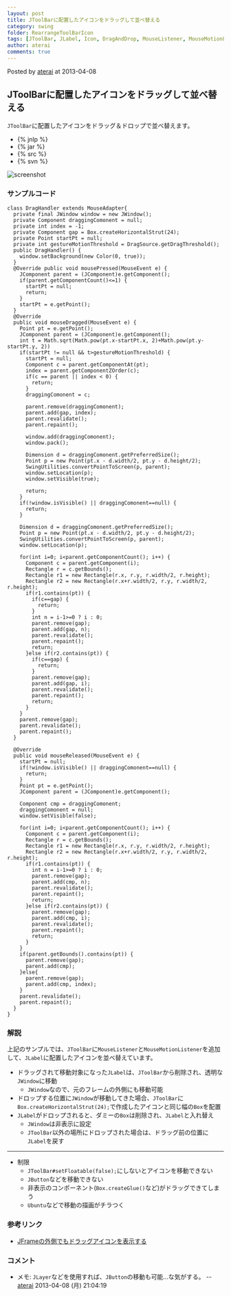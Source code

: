 ```yaml
---
layout: post
title: JToolBarに配置したアイコンをドラッグして並べ替える
category: swing
folder: RearrangeToolBarIcon
tags: [JToolBar, JLabel, Icon, DragAndDrop, MouseListener, MouseMotionListener, JWindow]
author: aterai
comments: true
---
```


Posted by [aterai](http://terai.xrea.jp/aterai.html) at 2013-04-08

## JToolBarに配置したアイコンをドラッグして並べ替える
`JToolBar`に配置したアイコンをドラッグ＆ドロップで並べ替えます。

- {% jnlp %}
- {% jar %}
- {% src %}
- {% svn %}

<!-- dummy comment line for breaking list -->

![screenshot](https://lh6.googleusercontent.com/-bxLoJ6g9K_I/UWBOghG3kxI/AAAAAAAABpQ/tvVELkL1RV0/s800/RearrangeToolBarIcon.png)

### サンプルコード
<pre class="prettyprint"><code>class DragHandler extends MouseAdapter{
  private final JWindow window = new JWindow();
  private Component draggingComonent = null;
  private int index = -1;
  private Component gap = Box.createHorizontalStrut(24);
  private Point startPt = null;
  private int gestureMotionThreshold = DragSource.getDragThreshold();
  public DragHandler() {
    window.setBackground(new Color(0, true));
  }
  @Override public void mousePressed(MouseEvent e) {
    JComponent parent = (JComponent)e.getComponent();
    if(parent.getComponentCount()&lt;=1) {
      startPt = null;
      return;
    }
    startPt = e.getPoint();
  }
  @Override
  public void mouseDragged(MouseEvent e) {
    Point pt = e.getPoint();
    JComponent parent = (JComponent)e.getComponent();
    int t = Math.sqrt(Math.pow(pt.x-startPt.x, 2)+Math.pow(pt.y-startPt.y, 2))
    if(startPt != null &amp;&amp; t&gt;gestureMotionThreshold) {
      startPt = null;
      Component c = parent.getComponentAt(pt);
      index = parent.getComponentZOrder(c);
      if(c == parent || index &lt; 0) {
        return;
      }
      draggingComonent = c;

      parent.remove(draggingComonent);
      parent.add(gap, index);
      parent.revalidate();
      parent.repaint();

      window.add(draggingComonent);
      window.pack();

      Dimension d = draggingComonent.getPreferredSize();
      Point p = new Point(pt.x - d.width/2, pt.y - d.height/2);
      SwingUtilities.convertPointToScreen(p, parent);
      window.setLocation(p);
      window.setVisible(true);

      return;
    }
    if(!window.isVisible() || draggingComonent==null) {
      return;
    }

    Dimension d = draggingComonent.getPreferredSize();
    Point p = new Point(pt.x - d.width/2, pt.y - d.height/2);
    SwingUtilities.convertPointToScreen(p, parent);
    window.setLocation(p);

    for(int i=0; i&lt;parent.getComponentCount(); i++) {
      Component c = parent.getComponent(i);
      Rectangle r = c.getBounds();
      Rectangle r1 = new Rectangle(r.x, r.y, r.width/2, r.height);
      Rectangle r2 = new Rectangle(r.x+r.width/2, r.y, r.width/2, r.height);
      if(r1.contains(pt)) {
        if(c==gap) {
          return;
        }
        int n = i-1&gt;=0 ? i : 0;
        parent.remove(gap);
        parent.add(gap, n);
        parent.revalidate();
        parent.repaint();
        return;
      }else if(r2.contains(pt)) {
        if(c==gap) {
          return;
        }
        parent.remove(gap);
        parent.add(gap, i);
        parent.revalidate();
        parent.repaint();
        return;
      }
    }
    parent.remove(gap);
    parent.revalidate();
    parent.repaint();
  }

  @Override
  public void mouseReleased(MouseEvent e) {
    startPt = null;
    if(!window.isVisible() || draggingComonent==null) {
      return;
    }
    Point pt = e.getPoint();
    JComponent parent = (JComponent)e.getComponent();

    Component cmp = draggingComonent;
    draggingComonent = null;
    window.setVisible(false);

    for(int i=0; i&lt;parent.getComponentCount(); i++) {
      Component c = parent.getComponent(i);
      Rectangle r = c.getBounds();
      Rectangle r1 = new Rectangle(r.x, r.y, r.width/2, r.height);
      Rectangle r2 = new Rectangle(r.x+r.width/2, r.y, r.width/2, r.height);
      if(r1.contains(pt)) {
        int n = i-1&gt;=0 ? i : 0;
        parent.remove(gap);
        parent.add(cmp, n);
        parent.revalidate();
        parent.repaint();
        return;
      }else if(r2.contains(pt)) {
        parent.remove(gap);
        parent.add(cmp, i);
        parent.revalidate();
        parent.repaint();
        return;
      }
    }
    if(parent.getBounds().contains(pt)) {
      parent.remove(gap);
      parent.add(cmp);
    }else{
      parent.remove(gap);
      parent.add(cmp, index);
    }
    parent.revalidate();
    parent.repaint();
  }
}
</code></pre>

### 解説
上記のサンプルでは、`JToolBar`に`MouseListener`と`MouseMotionListener`を追加して、`JLabel`に配置したアイコンを並べ替えています。

- ドラッグされて移動対象になった`JLabel`は、`JToolBar`から削除され、透明な`JWindow`に移動
    - `JWindow`なので、元のフレームの外側にも移動可能
- ドロップする位置に`JWindow`が移動してきた場合、`JToolBar`に`Box.createHorizontalStrut(24);`で作成したアイコンと同じ幅の`Box`を配置
- `JLabel`がドロップされると、ダミーの`Box`は削除され、`JLabel`と入れ替え
    - `JWindow`は非表示に設定
    - `JToolBar`以外の場所にドロップされた場合は、ドラッグ前の位置に`JLabel`を戻す

<!-- dummy comment line for breaking list -->

- - - -
- 制限
    - `JToolBar#setFloatable(false);`にしないとアイコンを移動できない
    - `JButton`などを移動できない
    - 非表示のコンポーネント(`Box.createGlue()`など)がドラッグできてしまう
    - `Ubuntu`などで移動の描画がチラつく

<!-- dummy comment line for breaking list -->

### 参考リンク
- [JFrameの外側でもドラッグアイコンを表示する](http://terai.xrea.jp/Swing/DragSourceMotionListener.html)

<!-- dummy comment line for breaking list -->

### コメント
- メモ: `JLayer`などを使用すれば、`JButton`の移動も可能…な気がする。 -- [aterai](http://terai.xrea.jp/aterai.html) 2013-04-08 (月) 21:04:19

<!-- dummy comment line for breaking list -->

